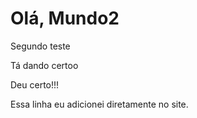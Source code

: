# Olá, Mundo2

 Segundo teste

 Tá dando certoo

 Deu certo!!!

Essa linha eu adicionei diretamente no site.
